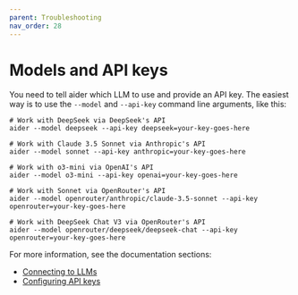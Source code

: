 ```yaml
---
parent: Troubleshooting
nav_order: 28
---
```


# Models and API keys

You need to tell aider which LLM to use and provide an API key.
The easiest way is to use the `--model` and `--api-key`
command line arguments, like this:

```
# Work with DeepSeek via DeepSeek's API
aider --model deepseek --api-key deepseek=your-key-goes-here

# Work with Claude 3.5 Sonnet via Anthropic's API
aider --model sonnet --api-key anthropic=your-key-goes-here

# Work with o3-mini via OpenAI's API
aider --model o3-mini --api-key openai=your-key-goes-here

# Work with Sonnet via OpenRouter's API
aider --model openrouter/anthropic/claude-3.5-sonnet --api-key openrouter=your-key-goes-here

# Work with DeepSeek Chat V3 via OpenRouter's API
aider --model openrouter/deepseek/deepseek-chat --api-key openrouter=your-key-goes-here
```

For more information, see the documentation sections:

- [Connecting to LLMs](https://aider.chat/docs/llms.html)
- [Configuring API keys](https://aider.chat/docs/config/api-keys.html)
